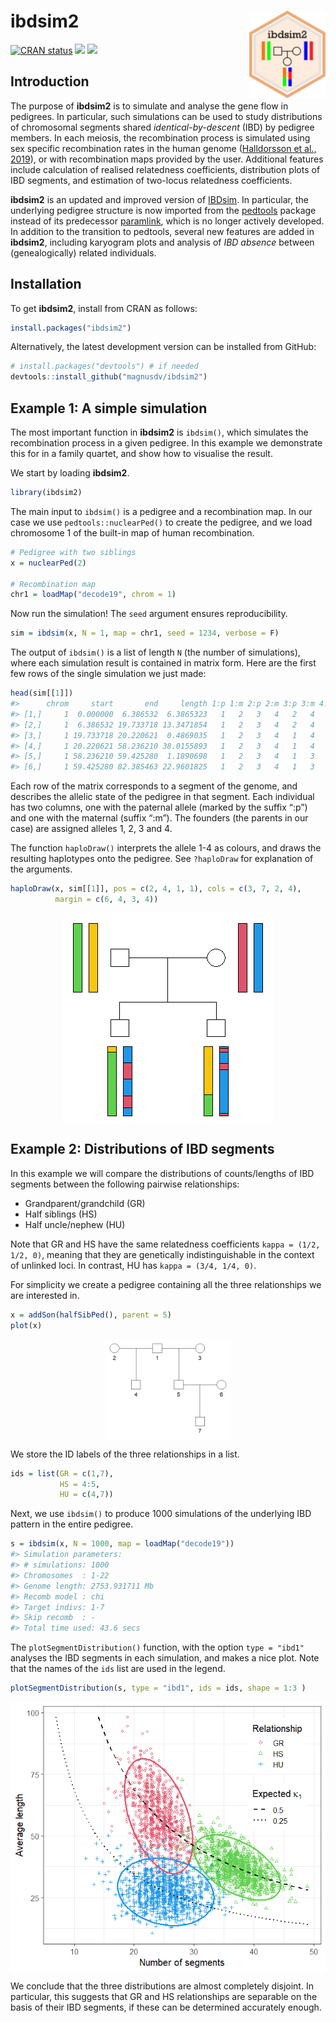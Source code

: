 
<!-- README.md is generated from README.Rmd. Please edit that file -->

# ibdsim2 <img src="man/figures/logo.png" align="right" height=140/>

<!-- badges: start -->

[![CRAN
status](https://www.r-pkg.org/badges/version/ibdsim2)](https://CRAN.R-project.org/package=ibdsim2)
[![](https://cranlogs.r-pkg.org/badges/grand-total/ibdsim2?color=yellow)](https://cran.r-project.org/package=ibdsim2)
[![](https://cranlogs.r-pkg.org/badges/last-month/ibdsim2?color=yellow)](https://cran.r-project.org/package=ibdsim2)
<!-- badges: end -->

## Introduction

The purpose of **ibdsim2** is to simulate and analyse the gene flow in
pedigrees. In particular, such simulations can be used to study
distributions of chromosomal segments shared *identical-by-descent*
(IBD) by pedigree members. In each meiosis, the recombination process is
simulated using sex specific recombination rates in the human genome
([Halldorsson et al., 2019](https://doi.org/10.1126/science.aau1043)),
or with recombination maps provided by the user. Additional features
include calculation of realised relatedness coefficients, distribution
plots of IBD segments, and estimation of two-locus relatedness
coefficients.

**ibdsim2** is an updated and improved version of
[IBDsim](https://CRAN.R-project.org/package=IBDsim). In particular, the
underlying pedigree structure is now imported from the
[pedtools](https://CRAN.R-project.org/package=pedtools) package instead
of its predecessor
[paramlink](https://CRAN.R-project.org/package=paramlink), which is no
longer actively developed. In addition to the transition to pedtools,
several new features are added in **ibdsim2**, including karyogram plots
and analysis of *IBD absence* between (genealogically) related
individuals.

## Installation

To get **ibdsim2**, install from CRAN as follows:

``` r
install.packages("ibdsim2")
```

Alternatively, the latest development version can be installed from
GitHub:

``` r
# install.packages("devtools") # if needed
devtools::install_github("magnusdv/ibdsim2")
```

## Example 1: A simple simulation

The most important function in **ibdsim2** is `ibdsim()`, which
simulates the recombination process in a given pedigree. In this example
we demonstrate this for in a family quartet, and show how to visualise
the result.

We start by loading **ibdsim2**.

``` r
library(ibdsim2)
```

The main input to `ibdsim()` is a pedigree and a recombination map. In
our case we use `pedtools::nuclearPed()` to create the pedigree, and we
load chromosome 1 of the built-in map of human recombination.

``` r
# Pedigree with two siblings
x = nuclearPed(2)

# Recombination map
chr1 = loadMap("decode19", chrom = 1)
```

Now run the simulation\! The `seed` argument ensures reproducibility.

``` r
sim = ibdsim(x, N = 1, map = chr1, seed = 1234, verbose = F)
```

The output of `ibdsim()` is a list of length `N` (the number of
simulations), where each simulation result is contained in matrix form.
Here are the first few rows of the single simulation we just made:

``` r
head(sim[[1]])
#>      chrom     start       end     length 1:p 1:m 2:p 2:m 3:p 3:m 4:p 4:m
#> [1,]     1  0.000000  6.386532  6.3865323   1   2   3   4   2   4   2   4
#> [2,]     1  6.386532 19.733718 13.3471854   1   2   3   4   2   4   2   3
#> [3,]     1 19.733718 20.220621  0.4869035   1   2   3   4   1   4   2   3
#> [4,]     1 20.220621 58.236210 38.0155893   1   2   3   4   1   4   2   4
#> [5,]     1 58.236210 59.425280  1.1890698   1   2   3   4   1   3   2   4
#> [6,]     1 59.425280 82.385463 22.9601825   1   2   3   4   1   3   2   3
```

Each row of the matrix corresponds to a segment of the genome, and
describes the allelic state of the pedigree in that segment. Each
individual has two columns, one with the paternal allele (marked by the
suffix “:p”) and one with the maternal (suffix “:m”). The founders (the
parents in our case) are assigned alleles 1, 2, 3 and 4.

The function `haploDraw()` interprets the allele 1-4 as colours, and
draws the resulting haplotypes onto the pedigree. See `?haploDraw` for
explanation of the arguments.

``` r
haploDraw(x, sim[[1]], pos = c(2, 4, 1, 1), cols = c(3, 7, 2, 4), 
          margin = c(6, 4, 3, 4))
```

<img src="man/figures/README-quartet-haplo-1.png" style="display: block; margin: auto;" />

## Example 2: Distributions of IBD segments

In this example we will compare the distributions of counts/lengths of
IBD segments between the following pairwise relationships:

  - Grandparent/grandchild (GR)
  - Half siblings (HS)
  - Half uncle/nephew (HU)

Note that GR and HS have the same relatedness coefficients `kappa =
(1/2, 1/2, 0)`, meaning that they are genetically indistinguishable in
the context of unlinked loci. In contrast, HU has `kappa =
(3/4, 1/4, 0)`.

For simplicity we create a pedigree containing all the three
relationships we are interested in.

``` r
x = addSon(halfSibPed(), parent = 5)
plot(x)
```

<img src="man/figures/README-ibdsim2-example-ped-1.png" width="40%" style="display: block; margin: auto;" />

We store the ID labels of the three relationships in a list.

``` r
ids = list(GR = c(1,7), 
           HS = 4:5, 
           HU = c(4,7))
```

Next, we use `ibdsim()` to produce 1000 simulations of the underlying
IBD pattern in the entire pedigree.

``` r
s = ibdsim(x, N = 1000, map = loadMap("decode19"))
#> Simulation parameters:
#> # simulations: 1000
#> Chromosomes  : 1-22
#> Genome length: 2753.931711 Mb
#> Recomb model : chi
#> Target indivs: 1-7
#> Skip recomb  : -
#> Total time used: 43.6 secs
```

The `plotSegmentDistribution()` function, with the option `type =
"ibd1"` analyses the IBD segments in each simulation, and makes a nice
plot. Note that the names of the `ids` list are used in the legend.

``` r
plotSegmentDistribution(s, type = "ibd1", ids = ids, shape = 1:3 )
```

<img src="man/figures/README-ibdsim2-example-distplot-1.png" style="display: block; margin: auto;" />

We conclude that the three distributions are almost completely disjoint.
In particular, this suggests that GR and HS relationships are separable
on the basis of their IBD segments, if these can be determined
accurately enough.
